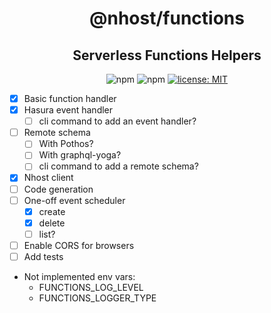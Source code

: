 <h1 align="center">@nhost/functions</h1>
<h2 align="center">Serverless Functions Helpers</h2>

<p align="center">
  <img alt="npm" src="https://img.shields.io/npm/v/@nhost/functions">
  <img alt="npm" src="https://img.shields.io/npm/dm/@nhost/functions">
  <a href="LICENSE">
    <img src="https://img.shields.io/badge/license-MIT-yellow.svg" alt="license: MIT" />
  </a>
</p>

- [x] Basic function handler
- [x] Hasura event handler
  - [ ] cli command to add an event handler?
- [ ] Remote schema
  - [ ] With Pothos?
  - [ ] With graphql-yoga?
  - [ ] cli command to add a remote schema?
- [x] Nhost client
- [ ] Code generation
- [ ] One-off event scheduler
  - [x] create
  - [x] delete
  - [ ] list?
- [ ] Enable CORS for browsers
- [ ] Add tests
- Not implemented env vars:
  - FUNCTIONS_LOG_LEVEL
  - FUNCTIONS_LOGGER_TYPE
